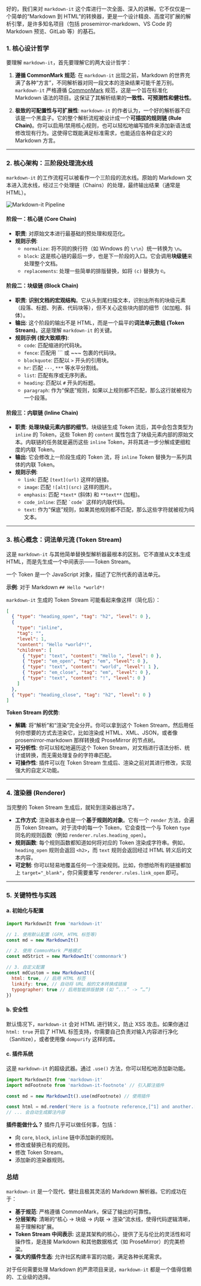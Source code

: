 好的，我们来对 `markdown-it` 这个库进行一次全面、深入的讲解。它不仅仅是一个简单的“Markdown 到 HTML”的转换器，更是一个设计精良、高度可扩展的解析引擎，是许多知名项目（包括 prosemirror-markdown、VS Code 的 Markdown 预览、GitLab 等）的基石。

### 1. 核心设计哲学

要理解 `markdown-it`，首先要理解它的两大设计哲学：

1.  **遵循 CommonMark 规范**: 在 `markdown-it` 出现之前，Markdown 的世界充满了各种“方言”，不同解析器对同一段文本的渲染结果可能千差万别。`markdown-it` 严格遵循 [CommonMark](https://commonmark.org/) 规范，这是一个旨在标准化 Markdown 语法的项目。这保证了其解析结果的**一致性、可预测性和健壮性**。

2.  **极致的可配置性与可扩展性**: `markdown-it` 的作者认为，一个好的解析器不应该是一个黑盒子。它的整个解析流程被设计成一个**可插拔的规则链 (Rule Chain)**。你可以启用/禁用核心规则，也可以轻松地编写插件来添加新语法或修改现有行为。这使得它既能满足标准需求，也能适应各种自定义的 Markdown 方言。

---

### 2. 核心架构：三阶段处理流水线

`markdown-it` 的工作流程可以被看作一个三阶段的流水线。原始的 Markdown 文本进入流水线，经过三个处理链（Chains）的处理，最终输出结果（通常是 HTML）。

![Markdown-it Pipeline](https://markdown-it.github.io/markdown-it/img/architecture.png)

#### 阶段一：核心链 (Core Chain)

- **职责**: 对原始文本进行最基础的预处理和规范化。
- **规则示例**:
  - `normalize`: 将不同的换行符（如 Windows 的 `\r\n`）统一转换为 `\n`。
  - `block`: 这是核心链的最后一步，也是下一阶段的入口。它会调用**块级链**来处理整个文档。
  - `replacements`: 处理一些简单的排版替换，如将 `(c)` 替换为 `©`。

#### 阶段二：块级链 (Block Chain)

- **职责**: **识别文档的宏观结构**。它从头到尾扫描文本，识别出所有的块级元素（段落、标题、列表、代码块等），但不关心这些块内部的细节（如加粗、斜体）。
- **输出**: 这个阶段的输出不是 HTML，而是一个扁平的**词法单元数组 (Token Stream)**。这是理解 `markdown-it` 的关键。
- **规则示例 (按大致顺序)**:
  - `code`: 匹配缩进的代码块。
  - `fence`: 匹配用 ``` 或 ~~~ 包裹的代码块。
  - `blockquote`: 匹配以 `>` 开头的引用块。
  - `hr`: 匹配 `---`, `***` 等水平分割线。
  - `list`: 匹配有序或无序列表。
  - `heading`: 匹配以 `#` 开头的标题。
  - `paragraph`: 作为“保底”规则，如果以上规则都不匹配，那么这行就被视为一个段落。

#### 阶段三：内联链 (Inline Chain)

- **职责**: **处理块级元素内部的细节**。块级链生成 Token 流后，其中会包含类型为 `inline` 的 Token，这些 Token 的 `content` 属性包含了块级元素内部的原始文本。内联链的任务就是遍历这些 `inline` Token，并将其进一步分解成更细粒度的内联 Token。
- **输出**: 它会修改上一阶段生成的 Token 流，将 `inline` Token 替换为一系列具体的内联 Token。
- **规则示例**:
  - `link`: 匹配 `[text](url)` 这样的链接。
  - `image`: 匹配 `![alt](src)` 这样的图片。
  - `emphasis`: 匹配 `*text*` (斜体) 和 `**text**` (加粗)。
  - `code_inline`: 匹配 `` `code` `` 这样的内联代码。
  - `text`: 作为“保底”规则，如果其他规则都不匹配，那么这些字符就被视为纯文本。

---

### 3. 核心概念：词法单元流 (Token Stream)

这是 `markdown-it` 与其他简单替换型解析器最根本的区别。它不直接从文本生成 HTML，而是先生成一个中间表示——Token Stream。

一个 Token 是一个 JavaScript 对象，描述了它所代表的语法单元。

**示例**: 对于 Markdown `## Hello *world*!`

`markdown-it` 生成的 Token Stream 可能看起来像这样（简化后）：

```json
[
  { "type": "heading_open", "tag": "h2", "level": 0 },
  {
    "type": "inline",
    "tag": "",
    "level": 1,
    "content": "Hello *world*!",
    "children": [
      { "type": "text", "content": "Hello ", "level": 0 },
      { "type": "em_open", "tag": "em", "level": 0 },
      { "type": "text", "content": "world", "level": 1 },
      { "type": "em_close", "tag": "em", "level": 0 },
      { "type": "text", "content": "!", "level": 0 }
    ]
  },
  { "type": "heading_close", "tag": "h2", "level": 0 }
]
```

**Token Stream 的优势**:

- **解耦**: 将“解析”和“渲染”完全分开。你可以拿到这个 Token Stream，然后用任何你想要的方式去渲染它，比如渲染成 HTML、XML、JSON，或者像 prosemirror-markdown 那样转换成 ProseMirror 的节点树。
- **可分析性**: 你可以轻松地遍历这个 Token Stream，对文档进行语法分析、统计或转换，而无需处理复杂的字符串匹配。
- **可操作性**: 插件可以在 Token Stream 生成后、渲染之前对其进行修改，实现强大的自定义功能。

---

### 4. 渲染器 (Renderer)

当完整的 Token Stream 生成后，就轮到渲染器出场了。

- **工作方式**: 渲染器本身也是一个**基于规则的对象**。它有一个 `render` 方法，会遍历 Token Stream。对于流中的每一个 Token，它会查找一个与 Token `type` 同名的规则函数（例如 `renderer.rules.heading_open`）。
- **规则函数**: 每个规则函数都知道如何将对应的 Token 渲染成字符串。例如，`heading_open` 规则会返回 `<h2>`，而 `text` 规则会返回经过 HTML 转义后的文本内容。
- **可定制**: 你可以轻易地覆盖任何一个渲染规则。比如，你想给所有的链接都加上 `target="_blank"`，你只需要重写 `renderer.rules.link_open` 即可。

---

### 5. 关键特性与实践

#### a. 初始化与配置

```javascript
import MarkdownIt from 'markdown-it'

// 1. 使用默认配置 (GFM, HTML 标签等)
const md = new MarkdownIt()

// 2. 使用 CommonMark 严格模式
const mdStrict = new MarkdownIt('commonmark')

// 3. 自定义配置
const mdCustom = new MarkdownIt({
  html: true, // 启用 HTML 标签
  linkify: true, // 自动将 URL 般的文本转换成链接
  typographer: true // 启用智能排版替换 (如 “...” -> “…”)
})
```

#### b. 安全性

默认情况下，`markdown-it` 会对 HTML 进行转义，防止 XSS 攻击。如果你通过 `html: true` 开启了 HTML 标签支持，你需要自己负责对输入内容进行净化（Sanitize），或者使用像 `dompurify` 这样的库。

#### c. 插件系统

这是 `markdown-it` 的超级武器。通过 `.use()` 方法，你可以轻松地添加新功能。

```javascript
import MarkdownIt from 'markdown-it'
import mdFootnote from 'markdown-it-footnote' // 引入脚注插件

const md = new MarkdownIt().use(mdFootnote) // 使用插件

const html = md.render('Here is a footnote reference,[^1] and another.[^longnote]')
// ... 会自动生成脚注内容
```

**插件能做什么？**
插件几乎可以做任何事，包括：

- 向 `core`, `block`, `inline` 链中添加新的规则。
- 修改或替换已有的规则。
- 修改 Token Stream。
- 添加新的渲染器规则。

### 总结

`markdown-it` 是一个现代、健壮且极其灵活的 Markdown 解析器。它的成功在于：

- **基于规范**: 严格遵循 CommonMark，保证了输出的可靠性。
- **分层架构**: 清晰的“核心 -> 块级 -> 内联 -> 渲染”流水线，使得代码逻辑清晰，易于理解和扩展。
- **Token Stream 中间表示**: 这是其架构的核心，提供了无与伦比的灵活性和可操作性，是连接 Markdown 和其他数据格式（如 ProseMirror）的完美桥梁。
- **强大的插件生态**: 允许社区构建丰富的功能，满足各种长尾需求。

对于任何需要处理 Markdown 的严肃项目来说，`markdown-it` 都是一个值得信赖的、工业级的选择。
